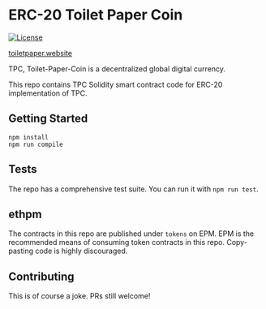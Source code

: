 # ERC-20 Toilet Paper Coin
[![License](http://img.shields.io/:license-mit-blue.svg)](https://github.com/anttiviljami/erc20-toilet-paper-coin/blob/master/LICENSE)

[toiletpaper.website](https://toiletpaper.website)

TPC, Toilet-Paper-Coin is a decentralized global digital currency.

This repo contains TPC Solidity smart contract code for ERC-20 implementation of TPC.

## Getting Started

```
npm install
npm run compile
```

## Tests
The repo has a comprehensive test suite. You can run it with `npm run test`.

## ethpm
The contracts in this repo are published under `tokens` on EPM. EPM is the recommended means of consuming token contracts in this repo. Copy-pasting code is highly discouraged.

## Contributing
This is of course a joke. PRs still welcome!
